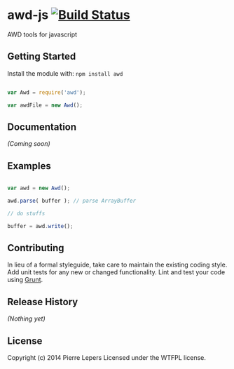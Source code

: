 # awd-js [![Build Status](https://secure.travis-ci.org/plepers/AWD_js.png?branch=master)](http://travis-ci.org/plepers/AWD_js)

AWD tools for javascript

## Getting Started
Install the module with: `npm install awd`

```javascript

var Awd = require('awd');

var awdFile = new Awd();

```

## Documentation
_(Coming soon)_

## Examples

```javascript

var awd = new Awd();

awd.parse( buffer ); // parse ArrayBuffer

// do stuffs

buffer = awd.write();

```

## Contributing
In lieu of a formal styleguide, take care to maintain the existing coding style. Add unit tests for any new or changed functionality. Lint and test your code using [Grunt](http://gruntjs.com/).

## Release History
_(Nothing yet)_

## License
Copyright (c) 2014 Pierre Lepers
Licensed under the WTFPL license.
